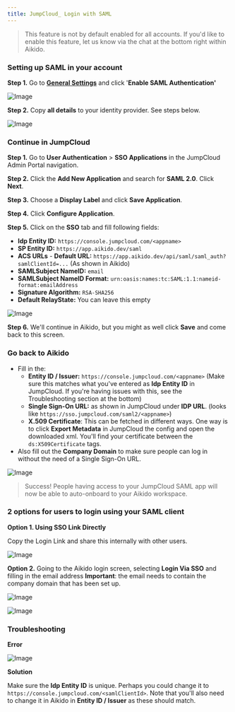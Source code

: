```yaml
---
title: JumpCloud_ Login with SAML
---
```



> This feature is not by default enabled for all accounts. If you'd like to enable this feature, let us know via the chat at the bottom right within Aikido.

### Setting up SAML in your account

**Step 1.** Go to [**General Settings**](https://app.aikido.dev/settings/account) and click '**Enable SAML Authentication'**

![Image](https://ucarecdn.com/e1fd0c18-f548-4071-919d-67e1fac297ec/)

**Step 2.** Copy **all details** to your identity provider. See steps below.

![Image](https://ucarecdn.com/09a7d874-2d07-4f24-b41c-83eb4ae62a50/)

### Continue in JumpCloud

**Step 1.** Go to **User Authentication** &gt; **SSO Applications** in the JumpCloud Admin Portal navigation.

**Step 2.** Click the **Add New Application** and search for **SAML 2.0**. Click **Next**.

**Step 3.** Choose a **Display Label** and click **Save Application**.

**Step 4.** Click **Configure Application**.

**Step 5.** Click on the **SSO** tab and fill following fields:

- **Idp Entity ID:** `https://console.jumpcloud.com/<appname>`
- **SP Entity ID:** `https://app.aikido.dev/saml` 
- **ACS URLs** - **Default URL:** `https://app.aikido.dev/api/saml/saml_auth?samlClientId=...`  (As shown in Aikido)
- **SAMLSubject NameID:** `email` 
- **SAMLSubject NameID Format:** `urn:oasis:names:tc:SAML:1.1:nameid-format:emailAddress` 
- **Signature Algorithm:** `RSA-SHA256`
- **Default RelayState:** You can leave this empty

![Image](https://ucarecdn.com/05b8da4a-cc77-4099-856c-70e00b369a45/)

**Step 6.** We'll continue in Aikido, but you might as well click **Save** and come back to this screen.

### Go back to Aikido

- Fill in the:
  - **Entity ID / Issuer:** `https://console.jumpcloud.com/<appname>` (Make sure this matches what you've entered as **Idp Entity ID** in JumpCloud. If you're having issues with this, see the Troubleshooting section at the bottom)
  - **Single Sign-On URL:** as shown in JumpCloud under **IDP URL**. (looks like `https://sso.jumpcloud.com/saml2/<appname>`)
  - **X.509 Certificate**: This can be fetched in different ways. One way is to click **Export Metadata** in JumpCloud the config and open the downloaded xml. You'll find your certificate between the `ds:X509Certificate` tags.
- Also fill out the **Company Domain** to make sure people can log in without the need of a Single Sign-On URL.

![Image](https://ucarecdn.com/282cde57-79ed-4aab-bddb-bd4073327ee6/)

> Success! People having access to your JumpCloud SAML app will now be able to auto-onboard to your Aikido workspace.

### 2 options for users to login using your SAML client

**Option 1. Using SSO Link Directly**

Copy the Login Link and share this internally with other users.

![Image](https://ucarecdn.com/13d717d7-9d5e-4dd1-ab34-4d5b6455f475/)

**Option 2.** Going to the Aikido login screen, selecting **Login Via SSO** and filling in the email address **Important**: the email needs to contain the company domain that has been set up.

![Image](https://ucarecdn.com/ca4791cb-4534-471c-8757-b2dc3ca7e569/)

![Image](https://ucarecdn.com/ff9dd4af-ca57-484d-aacb-ed9cbe5aad7d/)

### Troubleshooting

**Error**

![Image](https://ucarecdn.com/5f7761f9-08db-4072-8559-0567d1bfc719/)

**Solution**

Make sure the **Idp Entity ID** is unique. Perhaps you could change it to `https://console.jumpcloud.com/<samlClientId>`. Note that you'll also need to change it in Aikido in **Entity ID / Issuer** as these should match.